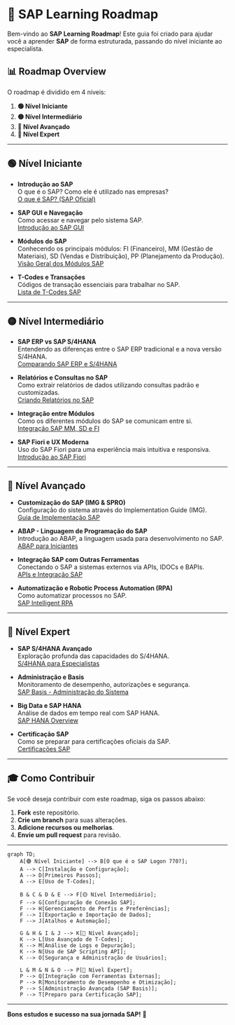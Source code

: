 # 🚀 SAP Learning Roadmap

Bem-vindo ao **SAP Learning Roadmap**! Este guia foi criado para ajudar você a aprender **SAP** de forma estruturada, passando do nível iniciante ao especialista.

## 📊 Roadmap Overview

O roadmap é dividido em 4 níveis:

1. **🟢 Nível Iniciante**  
2. **🟡 Nível Intermediário**  
3. **🔵 Nível Avançado**  
4. **🔴 Nível Expert**  

---

## 🟢 Nível Iniciante

- **Introdução ao SAP**  
  O que é o SAP? Como ele é utilizado nas empresas?  
  [O que é SAP? (SAP Oficial)](https://www.sap.com/brazil/about/what-is-sap.html)

- **SAP GUI e Navegação**  
  Como acessar e navegar pelo sistema SAP.  
  [Introdução ao SAP GUI](https://help.sap.com/viewer/index)

- **Módulos do SAP**  
  Conhecendo os principais módulos: FI (Financeiro), MM (Gestão de Materiais), SD (Vendas e Distribuição), PP (Planejamento da Produção).  
  [Visão Geral dos Módulos SAP](https://blogs.sap.com/)

- **T-Codes e Transações**  
  Códigos de transação essenciais para trabalhar no SAP.  
  [Lista de T-Codes SAP](https://wiki.scn.sap.com/wiki/display/ABAP/List+of+SAP+Transaction+Codes)

---

## 🟡 Nível Intermediário

- **SAP ERP vs SAP S/4HANA**  
  Entendendo as diferenças entre o SAP ERP tradicional e a nova versão S/4HANA.  
  [Comparando SAP ERP e S/4HANA](https://www.sap.com/products/erp.html)

- **Relatórios e Consultas no SAP**  
  Como extrair relatórios de dados utilizando consultas padrão e customizadas.  
  [Criando Relatórios no SAP](https://help.sap.com/)

- **Integração entre Módulos**  
  Como os diferentes módulos do SAP se comunicam entre si.  
  [Integração SAP MM, SD e FI](https://blogs.sap.com/)

- **SAP Fiori e UX Moderna**  
  Uso do SAP Fiori para uma experiência mais intuitiva e responsiva.  
  [Introdução ao SAP Fiori](https://www.sap.com/products/technology-platform/fiori.html)

---

## 🔵 Nível Avançado

- **Customização do SAP (IMG & SPRO)**  
  Configuração do sistema através do Implementation Guide (IMG).  
  [Guia de Implementação SAP](https://help.sap.com/)

- **ABAP - Linguagem de Programação do SAP**  
  Introdução ao ABAP, a linguagem usada para desenvolvimento no SAP.  
  [ABAP para Iniciantes](https://developers.sap.com/tutorials/abap-dev.html)

- **Integração SAP com Outras Ferramentas**  
  Conectando o SAP a sistemas externos via APIs, IDOCs e BAPIs.  
  [APIs e Integração SAP](https://api.sap.com/)

- **Automatização e Robotic Process Automation (RPA)**  
  Como automatizar processos no SAP.  
  [SAP Intelligent RPA](https://www.sap.com/products/technology-platform/rpa.html)

---

## 🔴 Nível Expert

- **SAP S/4HANA Avançado**  
  Exploração profunda das capacidades do S/4HANA.  
  [S/4HANA para Especialistas](https://www.sap.com/products/s4hana.html)

- **Administração e Basis**  
  Monitoramento de desempenho, autorizações e segurança.  
  [SAP Basis - Administração do Sistema](https://help.sap.com/viewer/product/SAP_BASIS)

- **Big Data e SAP HANA**  
  Análise de dados em tempo real com SAP HANA.  
  [SAP HANA Overview](https://www.sap.com/products/technology-platform/hana.html)

- **Certificação SAP**  
  Como se preparar para certificações oficiais da SAP.  
  [Certificações SAP](https://training.sap.com/certification/)

---

## 🎓 Como Contribuir

Se você deseja contribuir com este roadmap, siga os passos abaixo:

1. **Fork** este repositório.
2. **Crie um branch** para suas alterações.
3. **Adicione recursos ou melhorias**.
4. **Envie um pull request** para revisão.

---

```mermaid
graph TD;
    A[🟢 Nível Iniciante] --> B[O que é o SAP Logon 770?];
    A --> C[Instalação e Configuração];
    A --> D[Primeiros Passos];
    A --> E[Uso de T-Codes];
    
    B & C & D & E --> F[🟡 Nível Intermediário];
    F --> G[Configuração de Conexão SAP];
    F --> H[Gerenciamento de Perfis e Preferências];
    F --> I[Exportação e Importação de Dados];
    F --> J[Atalhos e Automação];
    
    G & H & I & J --> K[🔵 Nível Avançado];
    K --> L[Uso Avançado de T-Codes];
    K --> M[Análise de Logs e Depuração];
    K --> N[Uso de SAP Scripting API];
    K --> O[Segurança e Administração de Usuários];
    
    L & M & N & O --> P[🔴 Nível Expert];
    P --> Q[Integração com Ferramentas Externas];
    P --> R[Monitoramento de Desempenho e Otimização];
    P --> S[Administração Avançada (SAP Basis)];
    P --> T[Preparo para Certificação SAP];
```
---
**Bons estudos e sucesso na sua jornada SAP!** 🚀



